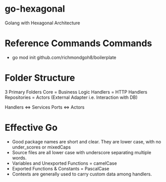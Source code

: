 # go-hexagonal
Golang with Hexagonal Architecture

# Reference Commands Commands
- go mod init github.com/richmondgoh8/boilerplate

# Folder Structure
3 Primary Folders
Core = Business Logic
Handlers = HTTP Handlers
Repositories = Actors (External Adapter i.e. Interaction with DB)

Handlers <=> Services
Ports <=> Actors

# Effective Go
- Good package names are short and clear. They are lower case, with no under_scores or mixedCaps
- Source files are all lower case with underscore separating multiple words.
- Variables and Unexported Functions = camelCase
- Exported Functions & Constants = PascalCase
- Contexts are generally used to carry custom data among handlers.